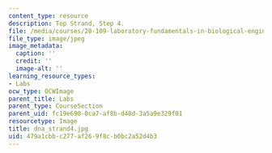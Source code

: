 ```yaml
---
content_type: resource
description: Top Strand, Step 4.
file: /media/courses/20-109-laboratory-fundamentals-in-biological-engineering-fall-2007/479a1cbbc277af269f8cb0bc2a52d4b3_dna_strand4.jpg
file_type: image/jpeg
image_metadata:
  caption: ''
  credit: ''
  image-alt: ''
learning_resource_types:
- Labs
ocw_type: OCWImage
parent_title: Labs
parent_type: CourseSection
parent_uid: fc19e690-0ca7-af8b-d48d-3a5a9e329f01
resourcetype: Image
title: dna_strand4.jpg
uid: 479a1cbb-c277-af26-9f8c-b0bc2a52d4b3
---
```

